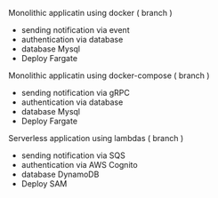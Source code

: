 Monolithic applicatin using docker ( branch )

- sending notification via event
- authentication via database
- database Mysql
- Deploy Fargate

Monolithic applicatin using docker-compose ( branch )

- sending notification via gRPC
- authentication via database
- database Mysql
- Deploy Fargate

Serverless application using lambdas ( branch )

- sending notification via SQS
- authentication via AWS Cognito
- database DynamoDB
- Deploy SAM
